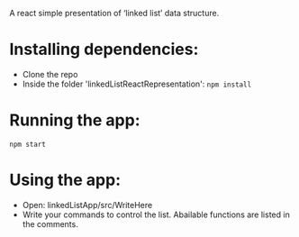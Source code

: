 A react simple presentation of ‘linked list’ data structure. 

# Installing dependencies:
- Clone the repo
- Inside the folder 'linkedListReactRepresentation':
`npm install`

# Running the app:
`npm start`

# Using the app:
- Open: 
linkedListApp/src/WriteHere 
- Write your commands to control the list. Abailable functions are listed in the comments. 